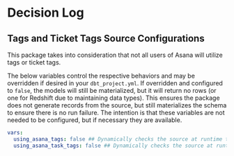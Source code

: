 # Decision Log

## Tags and Ticket Tags Source Configurations
This package takes into consideration that not all users of Asana will utilize tags or ticket tags. 

The below variables control the respective behaviors and may be overridden if desired in your `dbt_project.yml`. If overridden and configured to `false`, the models will still be materialized, but it will return no rows (or one for Redshift due to maintaining data types). This ensures the package does not generate records from the source, but still materializes the schema to ensure there is no run failure. The intention is that these variables are not needed to be configured, but if necessary they are available.


```yml
vars:
  using_asana_tags: false ## Dynamically checks the source at runtime to set as either true or false. May be overridden using this variable if desired.
  using_asana_task_tags: false ## Dynamically checks the source at runtime to set as either true or false. May be overridden using this variable if desired.
```